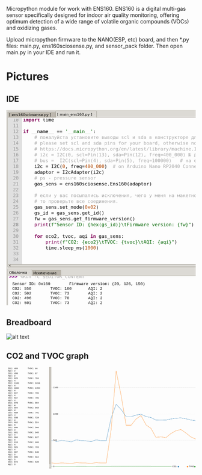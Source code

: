 Micropython module for work with ENS160.
ENS160 is a digital multi-gas sensor specifically designed for 
indoor air quality monitoring, offering optimum detection of a 
wide range of volatile organic compounds (VOCs) and oxidizing gases.

Upload micropython firmware to the NANO(ESP, etc) board, and then *.py files: main.py, ens160sciosense.py,
and sensor_pack folder. Then open main.py in your IDE and run it.

# Pictures
## IDE
![alt text](https://github.com/octaprog7/ens160/blob/master/ide_ens160.png)
## Breadboard
![alt text](https://github.com/octaprog7/ens160/blob/master/brd_ens160.png)
## CO2 and TVOC graph
![alt text](https://github.com/octaprog7/ens160/blob/master/co2_graph.png)